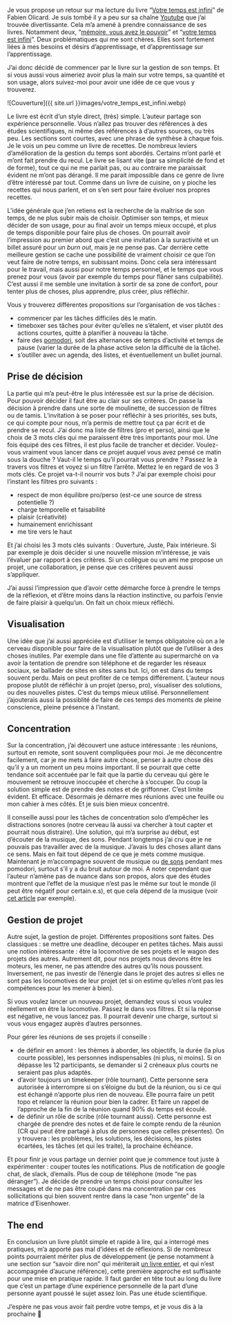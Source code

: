 Je vous propose un retour sur ma lecture du livre “[Votre temps est infini](https://www.babelio.com/livres/Olicard-Votre-temps-est-infini/1326288)” de Fabien Olicard. 
Je suis tombé il y a peu sur sa chaîne [Youtube](https://www.youtube.com/@FabienOlicard) que j’ai trouvée divertissante. 
Cela m’a amené à prendre connaissance de ses livres. 
Notamment deux, “[mémoire, vous avez le pouvoir](https://brainstor-m.com/collections/livre/products/memoire-vous-avez-le-pouvoir)” et “[votre temps est infini](https://brainstor-m.com/collections/livre/products/votre-temps-est-infini)”. 
Deux problématiques qui me sont chères. 
Elles sont fortement liées à mes besoins et désirs d’apprentissage, et d’apprentissage sur l’apprentissage. 

J’ai donc décidé de commencer par le livre sur la gestion de son temps. Et si vous aussi vous aimeriez avoir plus la main sur votre temps, sa quantité et son usage, alors suivez-moi pour avoir une idée de ce que vous y trouverez. 

![Couverture]({{ site.url }}images/votre_temps_est_infini.webp)  

Le livre est écrit d’un style direct, (très) simple. 
L’auteur partage son expérience personnelle. Vous n’allez pas trouver des références à des études scientifiques, ni même des références à d’autres sources, ou très peu. Les sections sont courtes, avec une phrase de synthèse à chaque fois. 
Je le vois un peu comme un livre de recettes. De nombreux leviers d’amélioration de la gestion du temps sont abordés. Certains m’ont parlé et m’ont fait prendre du recul. 
Le livre se lisant vite (par sa simplicité de fond et de forme), tout ce qui ne me parlait pas, ou au contraire me paraissait évident ne m’ont pas dérangé. 
Il me parait impossible dans ce genre de livre d’être intéressé par tout. 
Comme dans un livre de cuisine, on y pioche les recettes qui nous parlent, et on s’en sert pour faire évoluer nos propres recettes. 

L’idée générale que j’en retiens est la recherche de la maîtrise de son temps, de ne plus subir mais de choisir. 
Optimiser son temps, et mieux décider de son usage, pour au final avoir un temps mieux occupé, et plus de temps disponible pour faire plus de choses. 
On pourrait avoir l’impression au premier abord que c’est une invitation à la suractivité et un billet assuré pour un *burn out*, mais je ne pense pas. 
Car derrière cette meilleure gestion se cache une possibilité de vraiment choisir ce que l’on veut faire de notre temps, en subissant moins. 
Donc cela sera intéressant pour le travail, mais aussi pour notre temps personnel, et le temps que vous prenez pour vous (avoir par exemple du temps pour flâner sans culpabilité). 
C’est aussi il me semble une invitation à sortir de sa zone de confort, pour tenter plus de choses, plus apprendre, plus créer, plus réfléchir.  

Vous y trouverez différentes propositions sur l’organisation de vos tâches : 
* commencer par les tâches difficiles dès le matin.
* timeboxer ses tâches pour éviter qu’elles ne s’étalent, et viser plutôt des actions courtes, quitte à planifier à nouveau la tâche.
* faire des [pomodori](https://fr.wikipedia.org/wiki/Technique_Pomodoro), soit des alternances de temps d’activité et temps de pause (varier la durée de la phase active selon la difficulté de la tâche).
* s’outiller avec un agenda, des listes, et éventuellement un bullet journal.

## Prise de décision
La partie qui m’a peut-être le plus intéressée est sur la prise de décision. 
Pour pouvoir décider il faut être au clair sur ses critères. 
On passe la décision à prendre dans une sorte de moulinette, de succession de filtres ou de tamis. L’invitation à se poser pour réfléchir à ses priorités, ses buts, ce qui compte pour nous, m’a permis de mettre tout ça par écrit et de prendre se recul. 
J’ai donc ma liste de filtres (pro et perso), ainsi que le choix de 3 mots clés qui me paraissent être très importants pour moi. Une fois équipé des ces filtres, il est plus facile de trancher et décider. 
Voulez-vous vraiment vous lancer dans ce projet auquel vous avez pensé ce matin sous la douche ? 
Vaut-il le temps qu’il pourrait vous prendre ? 
Passez le à travers vos filtres et voyez si un filtre l’arrête. 
Mettez le en regard de vos 3 mots clés. 
Ce projet va-t-il nourrir vos buts ? 
J’ai par exemple choisi pour l’instant les filtres pro suivants : 
* respect de mon équilibre pro/perso (est-ce une source de stress potentielle ?)
* charge temporelle et faisabilité
* plaisir (créativité)
* humainement enrichissant
* me tire vers le haut

Et j’ai choisi les 3 mots clés suivants : Ouverture, Juste, Paix intérieure. 
Si par exemple je dois décider si une nouvelle mission m’intéresse, je vais l’évaluer par rapport à ces critères. 
Si un collègue ou un ami me propose un projet, une collaboration, je pense que ces critères peuvent aussi s’appliquer. 

J’ai aussi l’impression que d’avoir cette démarche force à prendre le temps de la réflexion, et d’être moins dans la réaction instinctive, ou parfois l’envie de faire plaisir à quelqu’un. On fait un choix mieux réfléchi. 

## Visualisation
Une idée que j’ai aussi appréciée est d’utiliser le temps obligatoire où on a le cerveau disponible pour faire de la visualisation plutôt que de l’utiliser à des choses inutiles. 
Par exemple dans une file d’attente au supermarché on va avoir la tentation de prendre son téléphone et de regarder les réseaux sociaux, se ballader de sites en sites sans but. 
Ici, on est dans du temps souvent perdu. 
Mais on peut profiter de ce temps différement. 
L’auteur nous propose plutôt de réfléchir à un projet (perso, pro), visualiser des solutions, ou des nouvelles pistes. 
C’est du temps mieux utilisé. 
Personnellement j’ajouterais aussi la possiblité de faire de ces temps des moments de pleine conscience, pleine présence à l’instant. 

## Concentration
Sur la concentration, j’ai découvert une astuce intéressante : les réunions, surtout en remote, sont souvent compliquées pour moi. 
Je me déconcentre facilement, car je me mets à faire autre chose, penser à autre chose dès qu’il y a un moment un peu moins important. Il se pourrait que cette tendance soit accentuée par le fait que la partie du cerveau qui gère le mouvement se retrouve inoccupée et cherche à s’occuper. 
Du coup la solution simple est de prendre des notes et de griffonner. 
C’est limite évident. 
Et efficace. 
Désormais je démarre mes réunions avec une feuille ou mon cahier à mes côtés. 
Et je suis bien mieux concentré. 

Il conseille aussi pour les tâches de concentration solo d’empêcher les distractions sonores (notre cerveau là aussi va chercher à tout capter et pourrait nous distraire). 
Une solution, qui m’a surprise au début, est d’écouter de la musique, des sons. 
Pendant longtemps j’ai cru que je ne pouvais pas travailler avec de la musique. 
J’avais lu des choses allant dans ce sens. 
Mais en fait tout dépend de ce que je mets comme musique. 
Maintenant je m’accompagne souvent de musique ou [de sons](https://mynoise.net/) pendant mes pomodori, surtout s’il y a du bruit autour de moi. 
A noter cependant que l’auteur n’amène pas de nuance dans son propos, alors que des études montrent que l’effet de la musique n’est pas le même sur tout le monde (il peut être négatif pour certain.e.s), et que cela dépend de la musique (voir [cet article](https://www.radiofrance.fr/francemusique/travailler-en-musique-qu-en-pense-la-science-7960183) par exemple). 

## Gestion de projet
Autre sujet, la gestion de projet. 
Différentes propositions sont faites. 
Des classiques : se mettre une deadline, découper en petites tâches. 
Mais aussi une notion intéressante : être la locomotive de ses projets et le wagon des projets des autres. 
Autrement dit, pour nos projets nous devons être les moteurs, les mener, ne pas attendre des autres qu’ils nous poussent. 
Inversement, ne pas investir de l’énergie dans le projet des autres si elles ne sont pas les locomotives de leur projet (et si on estime qu’elles n’ont pas les compétences pour les mener à bien). 

Si vous voulez lancer un nouveau projet, demandez vous si vous voulez réellement en être la locomotive. 
Passez le dans vos filtres. Et si la réponse est négative, ne vous lancez pas. 
Il pourrait devenir une charge, surtout si vous vous engagez auprès d’autres personnes. 

Pour gérer les réunions de ses projets il conseille : 
* de définir en amont : les thèmes à aborder, les objectifs, la durée (la plus courte possible), les personnes indispensables (ni plus, ni moins). 
Si on dépasse les 12 participants, se demander si 2 créneaux plus courts ne seraient pas plus adaptés.
* d’avoir toujours un timekeeper (rôle tournant). 
Cette personne sera autorisée à interrompre si on s’éloigne du but de la réunion, ou si ce qui est échangé n’apporte plus rien de nouveau. 
Elle pourra faire un petit topo et relancer la réunion pour bien la cadrer. 
Et faire un rappel de l’approche de la fin de la réunion quand 90% du temps est écoulé.
* de définir un rôle de scribe (rôle tournant aussi). 
Cette personne est chargée de prendre des notes et de faire le compte rendu de la réunion (CR qui peut être partagé à plus de personnes que celles présentes). 
On y trouvera : les problèmes, les solutions, les décisions, les pistes écartées, les tâches (et qui les traite), la prochaine échéance.

Et pour finir je vous partage un dernier point que je commence tout juste à expérimenter : couper toutes les notifications. 
Plus de notification de google chat, de slack, d’emails. 
Plus de coup de téléphone (mode “ne pas déranger”). 
Je décide de prendre un temps choisi pour consulter les messages et de ne pas être coupé dans ma concentration par ces sollicitations qui bien souvent rentre dans la case “non urgente” de la matrice d’Eisenhower. 

## The end
En conclusion un livre plutôt simple et rapide à lire, qui a interrogé mes pratiques, m’a apporté pas mal d’idées et de réflexions. Si de nombreux points pourraient mériter plus de développement (je pense notamment à une section sur “savoir dire non” qui mériterait [un livre entier](https://www.babelio.com/livres/dAnsembourg-Cessez-detre-gentil-soyez-vrai-/1383210), et qui n’est accompagnée d’aucune référence), cette première approche est suffisante pour une mise en pratique rapide. 
Il faut garder en tête tout au long du livre que c’est un partage d’une expérience personnelle de la part d’une personne ayant poussé le sujet assez loin. 
Pas une étude scientifique. 

J’espère ne pas vous avoir fait perdre votre temps, et je vous dis à la prochaine 🙂